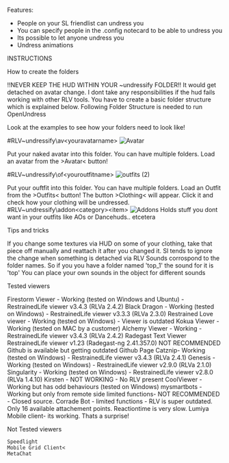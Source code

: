Features:
- People on your SL friendlist can undress you
- You can specify people in the .config notecard to be able to undress you
- Its possible to let anyone undress you
- Undress animations

INSTRUCTIONS


How to create the folders

!!NEVER KEEP THE HUD WITHIN YOUR ~undressify FOLDER!! 
It would get detached on avatar change.
I dont take any responsibilities if the hud fails working with other RLV tools.
You have to create a basic folder structure which is explained below.
Following Folder Structure is needed to run OpenUndress

Look at the examples to see how your folders need to look like!

#RLV\~undressify\av\<youravatarname>
![Avatar](https://github.com/JoranJix/Undressify/assets/4482238/225f0f78-8195-4bb7-81c3-0dc1745f25ae)
    
Put your naked avatar into this folder. 
You can have multiple folders. Load an avatar from the >Avatar< button!

#RLV\~undressify\of\<youroutfitname>
![outfits (2)](https://github.com/JoranJix/Undressify/assets/4482238/74024574-533a-4f31-9574-f19164618187)
    
Put your ouftfit into this folder. 
You can have multiple folders. 
Load an Outfit from the >Outfits< button! 
The button >Clothing< will appear.
Click it and check how your clothing will be undressed. 
#RLV\~undressify\addon\<category>\<item>
![Addons](https://github.com/JoranJix/Undressify/assets/4482238/bc536f69-9b79-4f2c-ade0-532bd3b945eb)
Holds stuff you dont want in your outfits like AOs or Dancehuds.. etcetera


Tips and tricks

If you change some textures via HUD on some of your clothing,
take that piece off manually and reattach it after you changed it.
Sl tends to ignore the change when something is detached via RLV
Sounds corrospond to the folder names. So if you you have a folder named 'top_1' the sound for it is 'top'
You can place your own sounds in the object for different sounds


Tested viewers

Firestorm Viewer - Working (tested on Windows and Ubuntu) - RestrainedLife viewer v3.4.3 (RLVa 2.4.2)
Black Dragon - Working (tested on Windows) - RestrainedLife viewer v3.3.3 (RLVa 2.3.0)
Restrained Love viewer - Working (tested on Windows) - Viewer is outdated
Kokua Viewer - Working (tested on MAC by a customer)
Alchemy Viewer - Working - RestrainedLife viewer v3.4.3 (RLVa 2.4.2)
Radegast Text Viewer RestrainedLife viewer v1.23 (Radegast-ng 2.41.357.0) NOT RECOMMENDED 
    Github is available but getting outdated Github Page
Catznip- Working (tested on Windows) - RestrainedLife viewer v3.4.3 (RLVa 2.4.1)
Genesis - Working (tested on Windows) - RestrainedLife viewer v2.9.0 (RLVa 2.1.0)
Singularity - Working (tested on Windows) - RestrainedLife viewer v2.8.0 (RLVa 1.4.10)
Kirsten - NOT WORKING - No RLV present
CoolViewer - Working but has odd behaviours (tested on Windows)
mysmartbots - Working but only from remote side limited functions- NOT RECOMMENDED - Closed source.
Corrade Bot - limited functions - RLV is super outdated. Only 16 available attachement points. Reactiontime is very slow.
Lumiya Mobile client- its working. Thats a surprise!

Not Tested viewers

    Speedlight
    Mobile Grid Client<
    MetaChat

